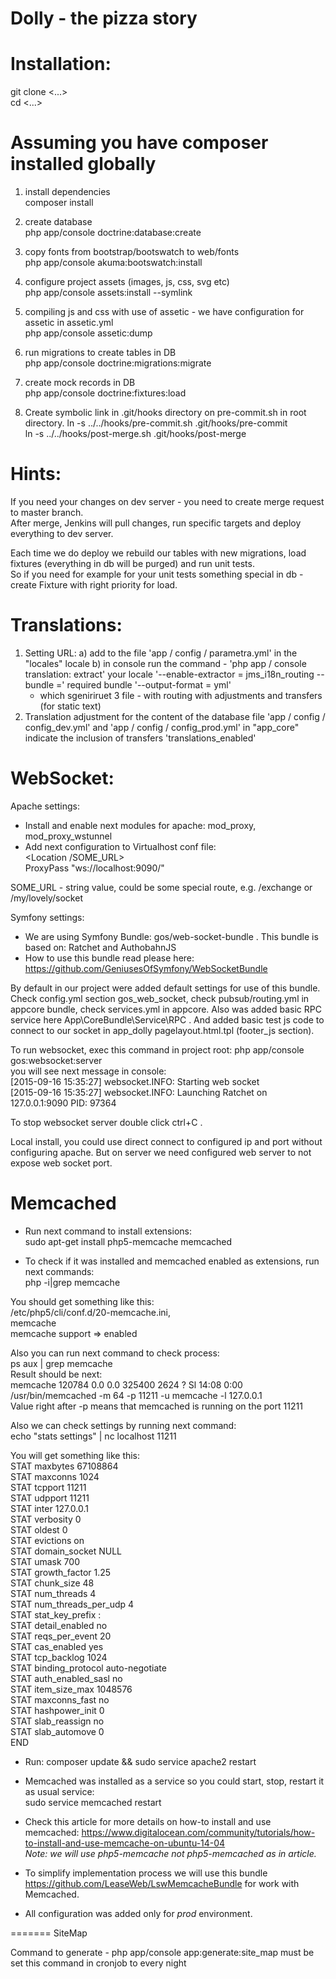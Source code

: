 Dolly - the pizza story
=====

Installation:
====
git clone <...><br>
cd <...><br>

# Assuming you have composer installed globally
1. install dependencies<br>
composer install

2. create database<br>
php app/console doctrine:database:create

3. copy fonts from bootstrap/bootswatch to web/fonts<br>
php app/console akuma:bootswatch:install

4. configure project assets (images, js, css, svg etc)<br>
php app/console assets:install --symlink

5. compiling js and css with use of assetic - we have configuration for assetic in assetic.yml<br>
php app/console assetic:dump

6. run migrations to create tables in DB<br>
php app/console doctrine:migrations:migrate

7. create mock records in DB<br>
php app/console doctrine:fixtures:load

8. Create symbolic link in .git/hooks directory on pre-commit.sh in root directory.
ln -s ../../hooks/pre-commit.sh .git/hooks/pre-commit   
ln -s ../../hooks/post-merge.sh .git/hooks/post-merge   


Hints:
====
If you need your changes on dev server - you need to create merge request to master branch.<br>
After merge, Jenkins will pull changes, run specific targets and deploy everything to dev server.<br>

Each time we do deploy we rebuild our tables with new migrations, load fixtures (everything in db will be purged) and run unit tests.<br>
So if you need for example for your unit tests something special in db - create Fixture with right priority for load.<br>


Translations:
====

1) Setting URL:
    a) add to the file 'app / config / parametra.yml' in the "locales" locale
    b) in сonsole run the command -
    'php app / console translation: extract' your locale '--enable-extractor = jms_i18n_routing --bundle =' required bundle '--output-format = yml'
     - which sgeniriruet 3 file - with routing with adjustments and transfers (for static text)
2) Translation adjustment for the content of the database file 'app / config / config_dev.yml'
and 'app / config / config_prod.yml' in "app_core" indicate the inclusion of transfers 'translations_enabled'


WebSocket:
===

Apache settings:  
- Install and enable next modules for apache: mod_proxy, mod_proxy_wstunnel  
- Add next configuration to Virtualhost conf file:  
<Location /SOME_URL>  
    ProxyPass "ws://localhost:9090/"  
</Location>  
SOME_URL - string value, could be some special route, e.g. /exchange or /my/lovely/socket  

Symfony settings:  
- We are using Symfony Bundle: gos/web-socket-bundle . This bundle is based on: Ratchet and AuthobahnJS  
- How to use this bundle read please here: https://github.com/GeniusesOfSymfony/WebSocketBundle  

By default in our project were added default settings for use of this bundle. Check config.yml section gos_web_socket, check pubsub/routing.yml in appcore bundle, check services.yml in appcore. Also was added basic RPC service here App\CoreBundle\Service\RPC . And added basic test js code to connect to our socket in app_dolly pagelayout.html.tpl (footer_js section).  

To run websocket, exec this command in project root: php app/console gos:websocket:server  
you will see next message in console:  
[2015-09-16 15:35:27] websocket.INFO: Starting web socket    
[2015-09-16 15:35:27] websocket.INFO: Launching Ratchet on 127.0.0.1:9090 PID: 97364  

To stop websocket server double click ctrl+C .  

Local install, you could use direct connect to configured ip and port without configuring apache. But on server we need configured web server to not expose web socket port.   


Memcached
===

- Run next command to install extensions:   
sudo apt-get install php5-memcache memcached   

- To check if it was installed and memcached enabled as extensions, run next commands:   
php -i|grep memcache   

You should get something like this:   
/etc/php5/cli/conf.d/20-memcache.ini,     
memcache  
memcache support => enabled  

Also you can run next command to check process:   
ps aux | grep memcache   
Result should be next:   
memcache 120784  0.0  0.0 325400  2624 ?        Sl   14:08   0:00 /usr/bin/memcached -m 64 -p 11211 -u memcache -l 127.0.0.1   
Value right after -p means that memcached is running on the port 11211   

Also we can check settings by running next command:   
echo "stats settings" | nc localhost 11211   

You will get something like this:   
STAT maxbytes 67108864   
STAT maxconns 1024   
STAT tcpport 11211   
STAT udpport 11211   
STAT inter 127.0.0.1   
STAT verbosity 0   
STAT oldest 0   
STAT evictions on   
STAT domain_socket NULL   
STAT umask 700   
STAT growth_factor 1.25   
STAT chunk_size 48   
STAT num_threads 4   
STAT num_threads_per_udp 4   
STAT stat_key_prefix :   
STAT detail_enabled no   
STAT reqs_per_event 20   
STAT cas_enabled yes   
STAT tcp_backlog 1024   
STAT binding_protocol auto-negotiate   
STAT auth_enabled_sasl no   
STAT item_size_max 1048576   
STAT maxconns_fast no   
STAT hashpower_init 0   
STAT slab_reassign no   
STAT slab_automove 0   
END   

- Run:
composer update && sudo service apache2 restart

- Memcached was installed as a service so you could start, stop, restart it as usual service:   
sudo service memcached restart   

- Check this article for more details on how-to install and use memcached: https://www.digitalocean.com/community/tutorials/how-to-install-and-use-memcache-on-ubuntu-14-04   
*Note: we will use php5-memcache not php5-memcached as in article.*   

- To simplify implementation process we will use this bundle https://github.com/LeaseWeb/LswMemcacheBundle for work with Memcached.   

- All configuration was added only for *prod* environment.


=======
SiteMap

Command to generate - php app/console app:generate:site_map
must be set this command in cronjob to every night